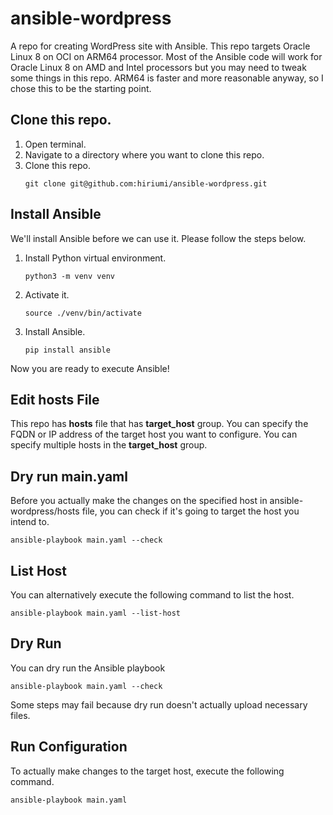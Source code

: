 # ansible-wordpress
A repo for creating WordPress site with Ansible. This repo targets Oracle Linux 8 on OCI on ARM64 processor. Most of the Ansible code will work for Oracle Linux 8 on AMD and Intel processors but you may need to tweak some things in this repo. ARM64 is faster and more reasonable anyway, so I chose this to be the starting point.


## Clone this repo.
1. Open terminal.
1. Navigate to a directory where you want to clone this repo.
1. Clone this repo.
    ```
    git clone git@github.com:hiriumi/ansible-wordpress.git
    ```
## Install Ansible
We'll install Ansible before we can use it. Please follow the steps below.
1. Install Python virtual environment.
    ```
    python3 -m venv venv
    ```
1. Activate it.
    ```
    source ./venv/bin/activate
    ```
1. Install Ansible.
    ```
    pip install ansible
    ```
Now you are ready to execute Ansible!

## Edit hosts File
This repo has **hosts** file that has **target_host** group. You can specify the FQDN or IP address of the target host you want to configure. You can specify multiple hosts in the **target_host** group.
## Dry run main.yaml
Before you actually make the changes on the specified host in ansible-wordpress/hosts file, you can check if it's going to target the host you intend to.
```
ansible-playbook main.yaml --check
```
## List Host
You can alternatively execute the following command to list the host.
```
ansible-playbook main.yaml --list-host
```

## Dry Run
You can dry run the Ansible playbook
```
ansible-playbook main.yaml --check
```
Some steps may fail because dry run doesn't actually upload necessary files.

## Run Configuration
To actually make changes to the target host, execute the following command.
```
ansible-playbook main.yaml
```
